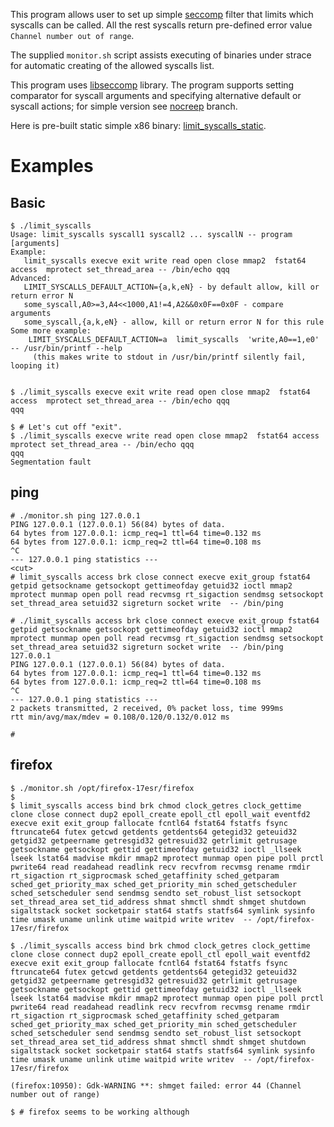 This program allows user to set up simple [seccomp][1] filter that limits 
which syscalls can be called. All the rest syscalls return pre-defined error 
value `Channel number out of range`.

The supplied `monitor.sh` script assists executing of binaries under strace for automatic creating of the allowed syscalls list.

This program uses [libseccomp][2] library. 
The program supports setting comparator for syscall arguments and 
specifying alternative default or syscall actions; for simple version see 
[nocreep][5] branch.

Here is pre-built static simple x86 binary: [limit_syscalls_static][3].

Examples
===

Basic
---

```
$ ./limit_syscalls
Usage: limit_syscalls syscall1 syscall2 ... syscallN -- program [arguments]
Example:
   limit_syscalls execve exit write read open close mmap2  fstat64 access  mprotect set_thread_area -- /bin/echo qqq
Advanced:
   LIMIT_SYSCALLS_DEFAULT_ACTION={a,k,eN} - by default allow, kill or return error N
   some_syscall,A0>=3,A4<<1000,A1!=4,A2&&0x0F==0x0F - compare arguments
   some_syscall,{a,k,eN} - allow, kill or return error N for this rule
Some more example:
    LIMIT_SYSCALLS_DEFAULT_ACTION=a  limit_syscalls  'write,A0==1,e0' -- /usr/bin/printf --help
     (this makes write to stdout in /usr/bin/printf silently fail, looping it)
   
   
$ ./limit_syscalls execve exit write read open close mmap2  fstat64 access  mprotect set_thread_area -- /bin/echo qqq
qqq

$ # Let's cut off "exit".
$ ./limit_syscalls execve write read open close mmap2  fstat64 access  mprotect set_thread_area -- /bin/echo qqq
qqq
Segmentation fault

```

ping
---

```
# ./monitor.sh ping 127.0.0.1
PING 127.0.0.1 (127.0.0.1) 56(84) bytes of data.
64 bytes from 127.0.0.1: icmp_req=1 ttl=64 time=0.132 ms
64 bytes from 127.0.0.1: icmp_req=2 ttl=64 time=0.108 ms
^C
--- 127.0.0.1 ping statistics ---
<cut>
# limit_syscalls access brk close connect execve exit_group fstat64 getpid getsockname getsockopt gettimeofday getuid32 ioctl mmap2 mprotect munmap open poll read recvmsg rt_sigaction sendmsg setsockopt set_thread_area setuid32 sigreturn socket write  -- /bin/ping

# ./limit_syscalls access brk close connect execve exit_group fstat64 getpid getsockname getsockopt gettimeofday getuid32 ioctl mmap2 mprotect munmap open poll read recvmsg rt_sigaction sendmsg setsockopt set_thread_area setuid32 sigreturn socket write  -- /bin/ping 127.0.0.1
PING 127.0.0.1 (127.0.0.1) 56(84) bytes of data.
64 bytes from 127.0.0.1: icmp_req=1 ttl=64 time=0.132 ms
64 bytes from 127.0.0.1: icmp_req=2 ttl=64 time=0.108 ms
^C
--- 127.0.0.1 ping statistics ---
2 packets transmitted, 2 received, 0% packet loss, time 999ms
rtt min/avg/max/mdev = 0.108/0.120/0.132/0.012 ms

# 
```

firefox
---

```
$ ./monitor.sh /opt/firefox-17esr/firefox
$
$ limit_syscalls access bind brk chmod clock_getres clock_gettime clone close connect dup2 epoll_create epoll_ctl epoll_wait eventfd2 execve exit exit_group fallocate fcntl64 fstat64 fstatfs fsync ftruncate64 futex getcwd getdents getdents64 getegid32 geteuid32 getgid32 getpeername getresgid32 getresuid32 getrlimit getrusage getsockname getsockopt gettid gettimeofday getuid32 ioctl _llseek lseek lstat64 madvise mkdir mmap2 mprotect munmap open pipe poll prctl pwrite64 read readahead readlink recv recvfrom recvmsg rename rmdir rt_sigaction rt_sigprocmask sched_getaffinity sched_getparam sched_get_priority_max sched_get_priority_min sched_getscheduler sched_setscheduler send sendmsg sendto set_robust_list setsockopt set_thread_area set_tid_address shmat shmctl shmdt shmget shutdown sigaltstack socket socketpair stat64 statfs statfs64 symlink sysinfo time umask uname unlink utime waitpid write writev  -- /opt/firefox-17esr/firefox

$ ./limit_syscalls access bind brk chmod clock_getres clock_gettime clone close connect dup2 epoll_create epoll_ctl epoll_wait eventfd2 execve exit exit_group fallocate fcntl64 fstat64 fstatfs fsync ftruncate64 futex getcwd getdents getdents64 getegid32 geteuid32 getgid32 getpeername getresgid32 getresuid32 getrlimit getrusage getsockname getsockopt gettid gettimeofday getuid32 ioctl _llseek lseek lstat64 madvise mkdir mmap2 mprotect munmap open pipe poll prctl pwrite64 read readahead readlink recv recvfrom recvmsg rename rmdir rt_sigaction rt_sigprocmask sched_getaffinity sched_getparam sched_get_priority_max sched_get_priority_min sched_getscheduler sched_setscheduler send sendmsg sendto set_robust_list setsockopt set_thread_area set_tid_address shmat shmctl shmdt shmget shutdown sigaltstack socket socketpair stat64 statfs statfs64 symlink sysinfo time umask uname unlink utime waitpid write writev  -- /opt/firefox-17esr/firefox

(firefox:10950): Gdk-WARNING **: shmget failed: error 44 (Channel number out of range)

$ # firefox seems to be working although

```

[1]:http://en.wikipedia.org/wiki/Seccomp
[2]:http://sourceforge.net/projects/libseccomp/
[3]:http://vi-server.org/pub/limit_syscalls_static
[5]:https://github.com/vi/syscall_limiter/tree/nocreep
